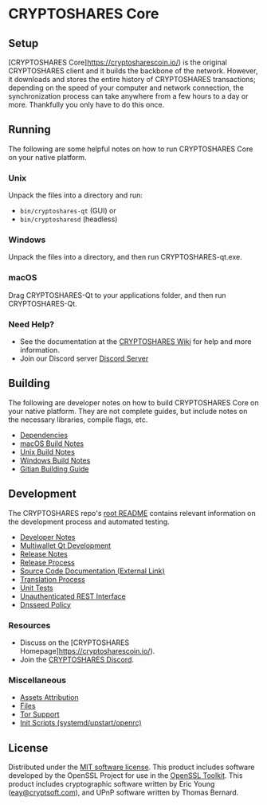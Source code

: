 CRYPTOSHARES Core
=============

Setup
---------------------
[CRYPTOSHARES Core]https://cryptosharescoin.io/) is the original CRYPTOSHARES client and it builds the backbone of the network. However, it downloads and stores the entire history of CRYPTOSHARES transactions; depending on the speed of your computer and network connection, the synchronization process can take anywhere from a few hours to a day or more. Thankfully you only have to do this once.

Running
---------------------
The following are some helpful notes on how to run CRYPTOSHARES Core on your native platform.

### Unix

Unpack the files into a directory and run:

- `bin/cryptoshares-qt` (GUI) or
- `bin/cryptosharesd` (headless)

### Windows

Unpack the files into a directory, and then run CRYPTOSHARES-qt.exe.

### macOS

Drag CRYPTOSHARES-Qt to your applications folder, and then run CRYPTOSHARES-Qt.

### Need Help?

* See the documentation at the [CRYPTOSHARES Wiki](https://github.com/cryptoshares/SHARES.git)
for help and more information.
* Join our Discord server [Discord Server](https://discord.gg/T3CYMwTfjJ)

Building
---------------------
The following are developer notes on how to build CRYPTOSHARES Core on your native platform. They are not complete guides, but include notes on the necessary libraries, compile flags, etc.

- [Dependencies](dependencies.md)
- [macOS Build Notes](build-osx.md)
- [Unix Build Notes](build-unix.md)
- [Windows Build Notes](build-windows.md)
- [Gitian Building Guide](gitian-building.md)

Development
---------------------
The CRYPTOSHARES repo's [root README](/README.md) contains relevant information on the development process and automated testing.

- [Developer Notes](developer-notes.md)
- [Multiwallet Qt Development](multiwallet-qt.md)
- [Release Notes](release-notes.md)
- [Release Process](release-process.md)
- [Source Code Documentation (External Link)](https://github.com/cryptoshares/SHARES.git)
- [Translation Process](translation_process.md)
- [Unit Tests](unit-tests.md)
- [Unauthenticated REST Interface](REST-interface.md)
- [Dnsseed Policy](dnsseed-policy.md)

### Resources
* Discuss on the [CRYPTOSHARES Homepage]https://cryptosharescoin.io/).
* Join the [CRYPTOSHARES Discord](https://discord.gg/T3CYMwTfjJ).

### Miscellaneous
- [Assets Attribution](assets-attribution.md)
- [Files](files.md)
- [Tor Support](tor.md)
- [Init Scripts (systemd/upstart/openrc)](init.md)

License
---------------------
Distributed under the [MIT software license](/COPYING).
This product includes software developed by the OpenSSL Project for use in the [OpenSSL Toolkit](https://www.openssl.org/). This product includes
cryptographic software written by Eric Young ([eay@cryptsoft.com](mailto:eay@cryptsoft.com)), and UPnP software written by Thomas Bernard.
